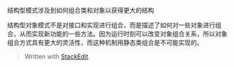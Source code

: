 结构型模式涉及到如何组合类和对象以获得更大的结构

结构型对象模式不是对接口和实现进行组合，而是描述了如何对一些对象进行组合，从而实现新功能的一些方法。因为运行时刻可以改变对象组合关系，所以对象组合方式具有更大的灵活性，而这种机制用静态类组合是不可能实现的。


> Written with [StackEdit](https://stackedit.io/).
<!--stackedit_data:
eyJoaXN0b3J5IjpbMTY4ODYxNTUxOV19
-->